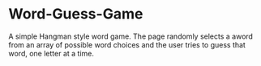 # Word-Guess-Game

A simple Hangman style word game.  The page randomly selects a aword from an array of possible word
choices and the user tries to guess that word, one letter at a time.